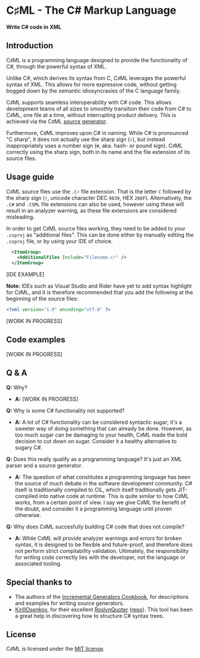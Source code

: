 ﻿# C♯ML - The C# Markup Language

**Write C# code in XML**

## Introduction

C♯ML is a programming language designed to provide the functionality of C#, through the powerful syntax of XML.

Unlike C#, which derives its syntax from C, C♯ML leverages the powerful syntax of XML. This allows for more expressive code, without getting bogged down by the semantic idiosyncrasies of the C language family.

C♯ML supports seamless interoperability with C# code. This allows development teams of all sizes to smoothly transition their code from C# to C♯ML, one file at a time, without interrupting product delivery. This is achieved via the C♯ML [source generator](https://devblogs.microsoft.com/dotnet/introducing-c-source-generators/).

Furthermore, C♯ML improves upon C# in naming. While C# is pronounced "C sharp", it does not actually use the sharp sign (`♯`), but instead inappropriately uses a number sign (`#`, aka. hash- or pound sign). C♯ML correctly using the sharp sign, both in its name and the file extension of its source files.

## Usage guide

C♯ML source files use the `.C♯` file extension. That is the letter `C` followed by the sharp sign (`♯`, unicode character DEC `9839`, HEX `266F`). Alternatively, the `.C#` and `.CSML` file extensions can also be used, however using these will result in an analyzer warning, as these file extensions are considered misleading.

In order to get C♯ML source files working, they need to be added to your `.csproj` as "additional files". This can be done either by manually editing the `.csproj` file, or by using your IDE of choice.

```xml
  <ItemGroup>
    <AdditionalFiles Include="Filename.c♯" />
  </ItemGroup>
```

[IDE EXAMPLE]

**Note:** IDEs such as Visual Studio and Rider have yet to add syntax highlight for C♯ML, and it is therefore recommended that you add the following at the beginning of the source files:

```xml
<?xml version="1.0" encoding="utf-8" ?>
```

[WORK IN PROGRESS]

## Code examples

[WORK IN PROGRESS]

## Q & A

**Q:** Why?

- **A:** [WORK IN PROGRESS]

**Q:** Why is some C# functionality not supported?

- **A:** A lot of C# functionality can be considered syntactic sugar; it's a sweeter way of doing something that can already be done. However, as too much sugar can be damaging to your health, C♯ML made the bold decision to cut down on sugar. Consider it a healthy alternative to sugary C#.

**Q:** Does this really qualify as a programming language? It's just an XML parser and a source generator.

- **A:** The question of what constitutes a programming language has been the source of much debate in the software development community. C# itself is traditionally compiled to CIL, which itself traditionally gets JIT-compiled into native code at runtime. This is quite similar to how C♯ML works, from a certain point of view. I say we give C♯ML the benefit of the doubt, and consider it a programming language until proven otherwise.

**Q:** Why does C♯ML succesfully building C# code that does not compile?

- **A:** While C♯ML will provide analyzer warnings and errors for broken syntax, it is designed to be flexible and future-proof, and therefore does not perform strict compilability validation. Ultimately, the responsibility for writing code correctly lies with the developer, not the language or associated tooling.

## Special thanks to

- The authors of the [Incremental Generators Cookbook](https://github.com/dotnet/roslyn/blob/main/docs/features/incremental-generators.cookbook.md), for descriptions and examples for writing source generators.
- [KirillOsenkov](https://github.com/KirillOsenkov), for their excellent [RoslynQuoter](https://roslynquoter.azurewebsites.net/) ([repo](https://github.com/KirillOsenkov/RoslynQuoter)). This tool has been a great help in discovering how to structure C# syntax trees.

## License

C♯ML is licensed under the [MIT license](/LICENSE).
